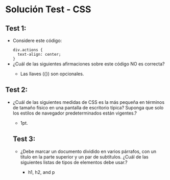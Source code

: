 <h1>Solución Test - CSS</h1>
 <h2>Test 1:</h2>
 <ul><li> Considere este código:</li>
 <code>
div.actions {
  text-align: center;
}
</code>
 <li>¿Cuál de las siguientes afirmaciones sobre este código NO es correcta? </li>
 <ul>
     <li>Las llaves ({}) son opcionales.</li>
 </ul>
 </ul>

<h2>Test 2:</h2>
 <ul>
 <li>¿Cuál de las siguientes medidas de CSS es la más pequeña en términos de tamaño físico en una pantalla de escritorio típica? Suponga que solo los estilos de navegador predeterminados están vigentes.? </li>
 <ul>
     <li>1pt.</li>
 </ul>


<h2>Test 3:</h2>
 <ul>
 <li>¿Debe marcar un documento dividido en varios párrafos, con un título en la parte superior y un par de subtítulos. ¿Cuál de las siguientes listas de tipos de elementos debe usar.?</li>
 <ul><li>h1, h2, and p</li>
 </ul>
